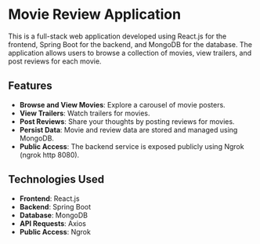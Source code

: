 # Movie Review Application

This is a full-stack web application developed using React.js for the frontend, Spring Boot for the backend, and MongoDB for the database. The application allows users to browse a collection of movies, view trailers, and post reviews for each movie.

## Features

- **Browse and View Movies**: Explore a carousel of movie posters.
- **View Trailers**: Watch trailers for movies.
- **Post Reviews**: Share your thoughts by posting reviews for movies.
- **Persist Data**: Movie and review data are stored and managed using MongoDB.
- **Public Access**: The backend service is exposed publicly using Ngrok (ngrok http 8080).

## Technologies Used

- **Frontend**: React.js
- **Backend**: Spring Boot
- **Database**: MongoDB
- **API Requests**: Axios
- **Public Access**: Ngrok
